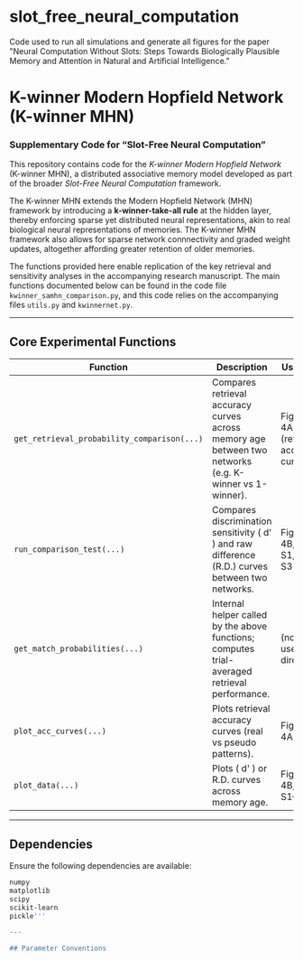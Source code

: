 # slot_free_neural_computation
Code used to run all simulations and generate all figures for the paper "Neural Computation Without Slots: Steps Towards Biologically Plausible Memory and Attention in Natural and Artificial Intelligence."


# K-winner Modern Hopfield Network (K-winner MHN)
### Supplementary Code for “Slot-Free Neural Computation”

This repository contains code for the *K-winner Modern Hopfield Network* (K-winner MHN), a distributed associative memory model developed as part of the broader *Slot-Free Neural Computation* framework.  

The K-winner MHN extends the Modern Hopfield Network (MHN) framework by introducing a **k-winner-take-all rule** at the hidden layer, thereby enforcing sparse yet distributed neural representations, akin to real biological neural representations of memories. The K-winner MHN framework also allows for sparse network connnectivity and graded weight updates, altogether affording greater retention of older memories.

The functions provided here enable replication of the key retrieval and sensitivity analyses in the accompanying research manuscript. The main functions documented below can be found in the code file `kwinner_samhn_comparison.py`, and this code relies on the accompanying files `utils.py` and `kwinnernet.py`.

---

## Core Experimental Functions

| Function | Description | Used for |
|-----------|--------------|----------|
| `get_retrieval_probability_comparison(...)` | Compares retrieval accuracy curves across memory age between two networks (e.g. K-winner vs 1-winner). | Figures 4A, S2 (retrieval accuracy curves) |
| `run_comparison_test(...)` | Compares discrimination sensitivity \( d' \) and raw difference (R.D.) curves between two networks. | Figures 4B, 5, S1, S2, S3 |
| `get_match_probabilities(...)` | Internal helper called by the above functions; computes trial-averaged retrieval performance. | (not used directly) |
| `plot_acc_curves(...)` | Plots retrieval accuracy curves (real vs pseudo patterns). | Figures 4A, S6 |
| `plot_data(...)` | Plots \( d' \) or R.D. curves across memory age. | Figures 4B, 5, S1–S3 |

---

## Dependencies

Ensure the following dependencies are available:
```bash
numpy
matplotlib
scipy
scikit-learn
pickle'''

---

## Parameter Conventions



